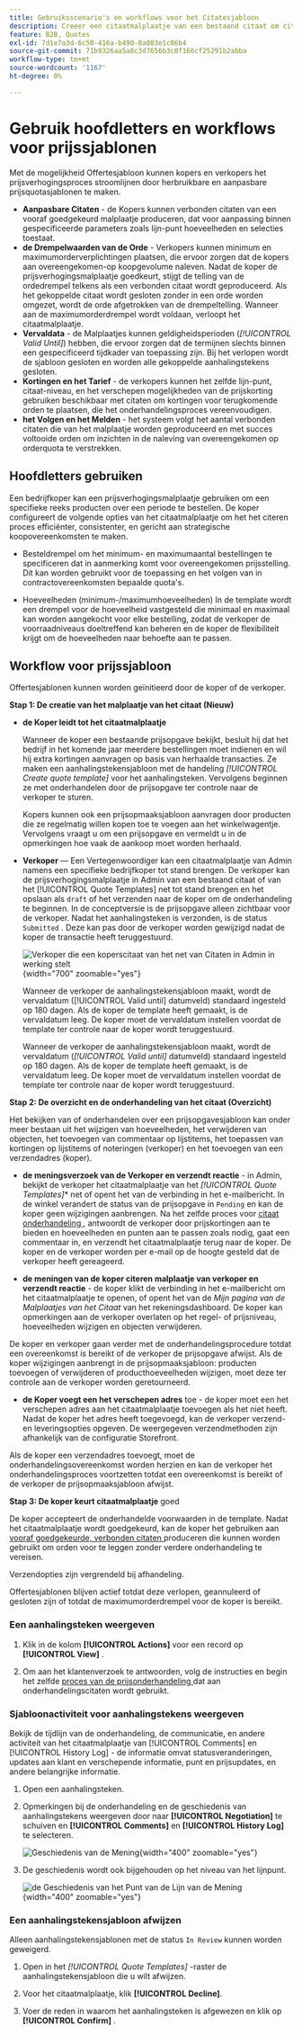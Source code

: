 ```yaml
---
title: Gebruiksscenario's en workflows voor het Citatesjabloon
description: Creeer een citaatmalplaatje van een bestaand citaat om citaatonderhandeling voor terugkomende orden te stroomlijnen.
feature: B2B, Quotes
exl-id: 7d1e7a3d-6c50-416a-b490-0a083e1c06b4
source-git-commit: 71b9326aa5a8c3d7656b3c0f166cf25291b2abba
workflow-type: tm+mt
source-wordcount: '1167'
ht-degree: 0%

---
```


# Gebruik hoofdletters en workflows voor prijssjablonen

Met de mogelijkheid Offertesjabloon kunnen kopers en verkopers het prijsverhogingsproces stroomlijnen door herbruikbare en aanpasbare prijsquotasjablonen te maken.

- **Aanpasbare Citaten** - de Kopers kunnen verbonden citaten van een vooraf goedgekeurd malplaatje produceren, dat voor aanpassing binnen gespecificeerde parameters zoals lijn-punt hoeveelheden en selecties toestaat.
- **de Drempelwaarden van de Orde** - Verkopers kunnen minimum en maximumorderverplichtingen plaatsen, die ervoor zorgen dat de kopers aan overeengekomen-op koopgevolume naleven. Nadat de koper de prijsverhogingsmalplaatje goedkeurt, stijgt de telling van de ordedrempel telkens als een verbonden citaat wordt geproduceerd. Als het gekoppelde citaat wordt gesloten zonder in een orde worden omgezet, wordt de orde afgetrokken van de drempeltelling. Wanneer aan de maximumorderdrempel wordt voldaan, verloopt het citaatmalplaatje.
- **Vervaldata** - de Malplaatjes kunnen geldigheidsperioden (*[!UICONTROL Valid Until]*) hebben, die ervoor zorgen dat de termijnen slechts binnen een gespecificeerd tijdkader van toepassing zijn. Bij het verlopen wordt de sjabloon gesloten en worden alle gekoppelde aanhalingstekens gesloten.
- **Kortingen en het Tarief** - de verkopers kunnen het zelfde lijn-punt, citaat-niveau, en het verschepen mogelijkheden van de prijskorting gebruiken beschikbaar met citaten om kortingen voor terugkomende orden te plaatsen, die het onderhandelingsproces vereenvoudigen.
- **het Volgen en het Melden** - het systeem volgt het aantal verbonden citaten die van het malplaatje worden geproduceerd en met succes voltooide orden om inzichten in de naleving van overeengekomen op orderquota te verstrekken.

## Hoofdletters gebruiken

Een bedrijfkoper kan een prijsverhogingsmalplaatje gebruiken om een specifieke reeks producten over een periode te bestellen. De koper configureert de volgende opties van het citaatmalplaatje om het het citeren proces efficiënter, consistenter, en gericht aan strategische koopovereenkomsten te maken.

- Besteldrempel om het minimum- en maximumaantal bestellingen te specificeren dat in aanmerking komt voor overeengekomen prijsstelling. Dit kan worden gebruikt voor de toepassing en het volgen van in contractovereenkomsten bepaalde quota&#39;s.

- Hoeveelheden (minimum-/maximumhoeveelheden) In de template wordt een drempel voor de hoeveelheid vastgesteld die minimaal en maximaal kan worden aangekocht voor elke bestelling, zodat de verkoper de voorraadniveaus doeltreffend kan beheren en de koper de flexibiliteit krijgt om de hoeveelheden naar behoefte aan te passen.

## Workflow voor prijssjabloon

Offertesjablonen kunnen worden geïnitieerd door de koper of de verkoper.

**Stap 1: De creatie van het malplaatje van het citaat (Nieuw)**

- **de Koper leidt tot het citaatmalplaatje**

  Wanneer de koper een bestaande prijsopgave bekijkt, besluit hij dat het bedrijf in het komende jaar meerdere bestellingen moet indienen en wil hij extra kortingen aanvragen op basis van herhaalde transacties. Ze maken een aanhalingstekensjabloon met de handeling *[!UICONTROL Create quote template]* voor het aanhalingsteken. Vervolgens beginnen ze met onderhandelen door de prijsopgave ter controle naar de verkoper te sturen.

  Kopers kunnen ook een prijsopmaaksjabloon aanvragen door producten die ze regelmatig willen kopen toe te voegen aan het winkelwagentje. Vervolgens vraagt u om een prijsopgave en vermeldt u in de opmerkingen hoe vaak de aankoop moet worden herhaald.

- **Verkoper** — Een Vertegenwoordiger kan een citaatmalplaatje van Admin namens een specifieke bedrijfkoper tot stand brengen. De verkoper kan de prijsverhogingsmalplaatje in Admin van een bestaand citaat of van het [!UICONTROL Quote Templates] net tot stand brengen en het opslaan als `draft` of het verzenden naar de koper om de onderhandeling te beginnen. In de conceptversie is de prijsopgave alleen zichtbaar voor de verkoper. Nadat het aanhalingsteken is verzonden, is de status `Submitted` . Deze kan pas door de verkoper worden gewijzigd nadat de koper de transactie heeft teruggestuurd.

  ![ Verkoper die een koperscitaat van het net van Citaten in Admin in werking stelt ](./assets/quote-template-create-from-grid.png){width="700" zoomable="yes"}

  Wanneer de verkoper de aanhalingstekensjabloon maakt, wordt de vervaldatum ([!UICONTROL Valid until] datumveld) standaard ingesteld op 180 dagen. Als de koper de template heeft gemaakt, is de vervaldatum leeg.  De koper moet de vervaldatum instellen voordat de template ter controle naar de koper wordt teruggestuurd.

  Wanneer de verkoper de aanhalingstekensjabloon maakt, wordt de vervaldatum (*[!UICONTROL Valid until]* datumveld) standaard ingesteld op 180 dagen. Als de koper de template heeft gemaakt, is de vervaldatum leeg.  De koper moet de vervaldatum instellen voordat de template ter controle naar de koper wordt teruggestuurd.

**Stap 2: De overzicht en de onderhandeling van het citaat (Overzicht)**

Het bekijken van of onderhandelen over een prijsopgavesjabloon kan onder meer bestaan uit het wijzigen van hoeveelheden, het verwijderen van objecten, het toevoegen van commentaar op lijstitems, het toepassen van kortingen op lijstitems of noteringen (verkoper) en het toevoegen van een verzendadres (koper).

- **de meningsverzoek van de Verkoper en verzendt reactie** - in Admin, bekijkt de verkoper het citaatmalplaatje van het *[!UICONTROL Quote Templates]** net of opent het van de verbinding in het e-mailbericht. In de winkel verandert de status van de prijsopgave in `Pending` en kan de koper geen wijzigingen aanbrengen. Na het zelfde proces voor [ citaat onderhandeling ](quote-price-negotiation.md), antwoordt de verkoper door prijskortingen aan te bieden en hoeveelheden en punten aan te passen zoals nodig, gaat een commentaar in, en verzendt het citaatmalplaatje terug naar de koper. De koper en de verkoper worden per e-mail op de hoogte gesteld dat de verkoper heeft gereageerd.

- **de meningen van de koper citeren malplaatje van verkoper en verzendt reactie** - de koper klikt de verbinding in het e-mailbericht om het citaatmalplaatje te openen, of opent het van de _Mijn pagina van de Malplaatjes van het Citaat_ van het rekeningsdashboard. De koper kan opmerkingen aan de verkoper overlaten op het regel- of prijsniveau, hoeveelheden wijzigen en objecten verwijderen.

De koper en verkoper gaan verder met de onderhandelingsprocedure totdat een overeenkomst is bereikt of de verkoper de prijsopgave afwijst. Als de koper wijzigingen aanbrengt in de prijsopmaaksjabloon: producten toevoegen of verwijderen of producthoeveelheden wijzigen, moet deze ter controle aan de verkoper worden geretourneerd.

- **de Koper voegt een het verschepen adres** toe - de koper moet een het verschepen adres aan het citaatmalplaatje toevoegen als het niet heeft. Nadat de koper het adres heeft toegevoegd, kan de verkoper verzend- en leveringsopties opgeven. De weergegeven verzendmethoden zijn afhankelijk van de configuratie Storefront.

Als de koper een verzendadres toevoegt, moet de onderhandelingsovereenkomst worden herzien en kan de verkoper het onderhandelingsproces voortzetten totdat een overeenkomst is bereikt of de verkoper de prijsopmaaksjabloon afwijst.

**Stap 3: De koper keurt citaatmalplaatje** goed

De koper accepteert de onderhandelde voorwaarden in de template. Nadat het citaatmalplaatje wordt goedgekeurd, kan de koper het gebruiken aan [ vooraf goedgekeurde, verbonden citaten ](account-dashboard-my-quote-templates.md#generate-a-linked-quote) produceren die kunnen worden gebruikt om orden voor te leggen zonder verdere onderhandeling te vereisen.

Verzendopties zijn vergrendeld bij afhandeling.

Offertesjablonen blijven actief totdat deze verlopen, geannuleerd of gesloten zijn of totdat de maximumorderdrempel voor de koper is bereikt.

### Een aanhalingsteken weergeven

1. Klik in de kolom **[!UICONTROL Actions]** voor een record op **[!UICONTROL View]** .

1. Om aan het klantenverzoek te antwoorden, volg de instructies en begin het zelfde [ proces van de prijsonderhandeling ](quote-price-negotiation.md) dat aan onderhandelingscitaten wordt gebruikt.

### Sjabloonactiviteit voor aanhalingstekens weergeven

Bekijk de tijdlijn van de onderhandeling, de communicatie, en andere activiteit van het citaatmalplaatje van [!UICONTROL Comments] en [!UICONTROL History Log] - de informatie omvat statusveranderingen, updates aan klant en verschepende informatie, punt en prijsupdates, en andere belangrijke informatie.

1. Open een aanhalingsteken.

1. Opmerkingen bij de onderhandeling en de geschiedenis van aanhalingstekens weergeven door naar **[!UICONTROL Negotiation]** te schuiven en **[!UICONTROL Comments]** en **[!UICONTROL History Log]** te selecteren.

   ![ Geschiedenis van de Mening ](./assets/quote-view-history.png){width="400" zoomable="yes"}

1. De geschiedenis wordt ook bijgehouden op het niveau van het lijnpunt.

   ![ de Geschiedenis van het Punt van de Lijn van de Mening ](./assets/quote-view-line-item-history.png){width="400" zoomable="yes"}

### Een aanhalingstekensjabloon afwijzen

Alleen aanhalingstekensjablonen met de status `In Review` kunnen worden geweigerd.

1. Open in het *[!UICONTROL Quote Templates]* -raster de aanhalingstekensjabloon die u wilt afwijzen.

1. Voor het citaatmalplaatje, klik **[!UICONTROL Decline]**.

1. Voer de reden in waarom het aanhalingsteken is afgewezen en klik op **[!UICONTROL Confirm]** .

